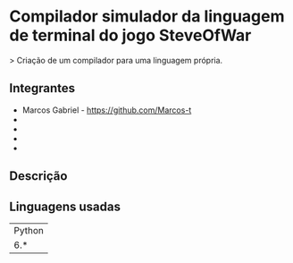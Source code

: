 <h1>Compilador simulador da linguagem de terminal do jogo SteveOfWar </h1>
> Criação de um compilador para uma linguagem própria.

## Integrantes
* Marcos Gabriel - https://github.com/Marcos-t
*
*
*
*

## Descrição


## Linguagens usadas
<table>
  <tr>
    <td>Python</td>
  </tr>

<tr>
    <td>6.*</td>
  </tr>

</table>

